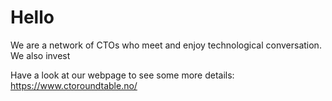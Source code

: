 # Hello
We are a network of CTOs who meet and enjoy technological conversation.
We also invest

Have a look at our webpage to see some more details: https://www.ctoroundtable.no/
